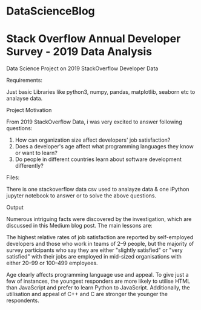# DataScienceBlog

# Stack Overflow Annual Developer Survey - 2019 Data Analysis

Data Science Project on 2019 StackOverflow Developer Data

Requirements:

Just basic Libraries like python3, numpy, pandas, matplotlib, seaborn etc to analayse data.


Project Motivation

From 2019 StackOverflow Data, i was very excited to answer following questions:

 1. How can organization size affect developers' job satisfaction?
 2. Does a developer's age affect what programming languages they know or want to learn?
 3. Do people in different countries learn about software development differently? 

Files:

There is one stackoverflow data csv used to analayze data & one iPython jupyter notebook to answer or to solve the above questions.



Output

Numerous intriguing facts were discovered by the investigation, which are discussed in this Medium blog post. The main lessons are:

The highest relative rates of job satisfaction are reported by self-employed developers and those who work in teams of 2–9 people, but the majority of survey participants who say they are either "slightly satisfied" or "very satisfied" with their jobs are employed in mid-sized organisations with either 20–99 or 100–499 employees.

Age clearly affects programming language use and appeal. To give just a few of instances, the youngest responders are more likely to utilise HTML than JavaScript and prefer to learn Python to JavaScript. Additionally, the utilisation and appeal of C++ and C are stronger the younger the respondents.



